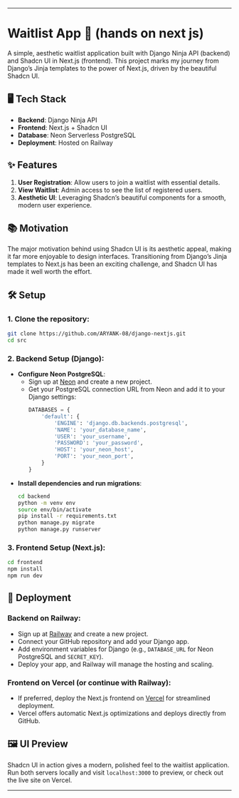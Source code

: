
---

# Waitlist App 🚀 (hands on next js)

A simple, aesthetic waitlist application built with Django Ninja API (backend) and Shadcn UI in Next.js (frontend). This project marks my journey from Django’s Jinja templates to the power of Next.js, driven by the beautiful Shadcn UI.

## 🖥️ Tech Stack

- **Backend**: Django Ninja API
- **Frontend**: Next.js + Shadcn UI
- **Database**: Neon Serverless PostgreSQL
- **Deployment**: Hosted on Railway

## ✨ Features

1. **User Registration**: Allow users to join a waitlist with essential details.
2. **View Waitlist**: Admin access to see the list of registered users.
3. **Aesthetic UI**: Leveraging Shadcn’s beautiful components for a smooth, modern user experience.

## 📚 Motivation

The major motivation behind using Shadcn UI is its aesthetic appeal, making it far more enjoyable to design interfaces. Transitioning from Django’s Jinja templates to Next.js has been an exciting challenge, and Shadcn UI has made it well worth the effort.

## 🛠️ Setup

### 1. **Clone the repository**:
   ```bash
   git clone https://github.com/ARYANK-08/django-nextjs.git
   cd src
   ```

### 2. **Backend Setup** (Django):
   - **Configure Neon PostgreSQL**:
     - Sign up at [Neon](https://neon.tech/) and create a new project.
     - Get your PostgreSQL connection URL from Neon and add it to your Django settings:
       ```python
       DATABASES = {
           'default': {
               'ENGINE': 'django.db.backends.postgresql',
               'NAME': 'your_database_name',
               'USER': 'your_username',
               'PASSWORD': 'your_password',
               'HOST': 'your_neon_host',
               'PORT': 'your_neon_port',
           }
       }
       ```
   - **Install dependencies and run migrations**:
     ```bash
     cd backend
     python -m venv env
     source env/bin/activate
     pip install -r requirements.txt
     python manage.py migrate
     python manage.py runserver
     ```

### 3. **Frontend Setup** (Next.js):
   ```bash
   cd frontend
   npm install
   npm run dev
   ```

## 🚀 Deployment

### **Backend on Railway**:
   - Sign up at [Railway](https://railway.app/) and create a new project.
   - Connect your GitHub repository and add your Django app.
   - Add environment variables for Django (e.g., `DATABASE_URL` for Neon PostgreSQL and `SECRET_KEY`).
   - Deploy your app, and Railway will manage the hosting and scaling.

### **Frontend on Vercel** (or continue with Railway):
   - If preferred, deploy the Next.js frontend on [Vercel](https://vercel.com/) for streamlined deployment.
   - Vercel offers automatic Next.js optimizations and deploys directly from GitHub.

## 🖼️ UI Preview

Shadcn UI in action gives a modern, polished feel to the waitlist application. Run both servers locally and visit `localhost:3000` to preview, or check out the live site on Vercel.

---
